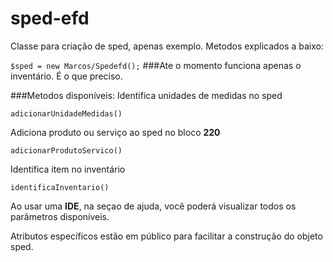 # sped-efd
Classe para criação de sped, apenas exemplo. Metodos explicados a baixo:

```$sped = new Marcos/Spedefd();```
###Ate o momento funciona apenas o inventário. É o que preciso.

###Metodos disponíveis:
Identifica unidades de medidas no sped 

``adicionarUnidadeMedidas()``

Adiciona produto ou serviço ao sped no bloco **220**

 `adicionarProdutoServico()`

Identifica item no inventário

`identificaInventario()`

Ao usar uma **IDE**, na seçao de ajuda, você poderá visualizar todos os parâmetros disponíveis.

Atributos específicos estão em público para facilitar a construção do objeto sped.
